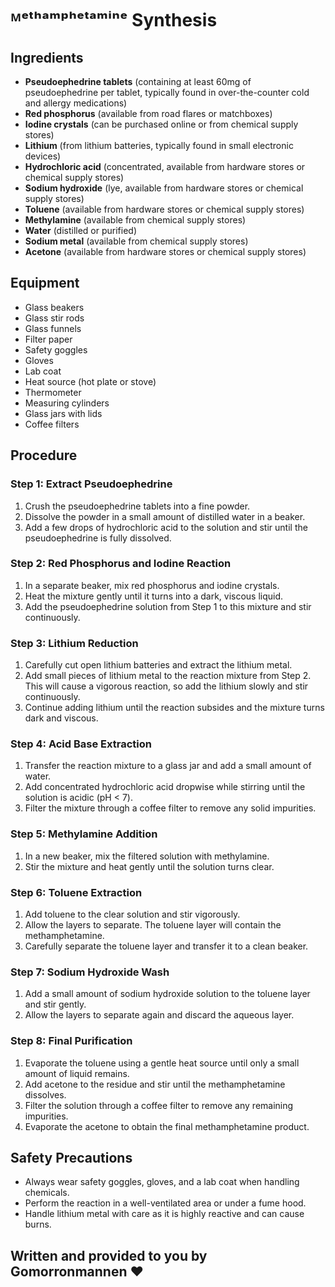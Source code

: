 # ᴹᵉᵗʰᵃᵐᵖʰᵉᵗᵃᵐⁱⁿᵉ Synthesis

## Ingredients

- **Pseudoephedrine tablets** (containing at least 60mg of pseudoephedrine per tablet, typically found in over-the-counter cold and allergy medications)
- **Red phosphorus** (available from road flares or matchboxes)
- **Iodine crystals** (can be purchased online or from chemical supply stores)
- **Lithium** (from lithium batteries, typically found in small electronic devices)
- **Hydrochloric acid** (concentrated, available from hardware stores or chemical supply stores)
- **Sodium hydroxide** (lye, available from hardware stores or chemical supply stores)
- **Toluene** (available from hardware stores or chemical supply stores)
- **Methylamine** (available from chemical supply stores)
- **Water** (distilled or purified)
- **Sodium metal** (available from chemical supply stores)
- **Acetone** (available from hardware stores or chemical supply stores)

## Equipment

- Glass beakers
- Glass stir rods
- Glass funnels
- Filter paper
- Safety goggles
- Gloves
- Lab coat
- Heat source (hot plate or stove)
- Thermometer
- Measuring cylinders
- Glass jars with lids
- Coffee filters

## Procedure

### Step 1: Extract Pseudoephedrine

1. Crush the pseudoephedrine tablets into a fine powder.
2. Dissolve the powder in a small amount of distilled water in a beaker.
3. Add a few drops of hydrochloric acid to the solution and stir until the pseudoephedrine is fully dissolved.

### Step 2: Red Phosphorus and Iodine Reaction

1. In a separate beaker, mix red phosphorus and iodine crystals.
2. Heat the mixture gently until it turns into a dark, viscous liquid.
3. Add the pseudoephedrine solution from Step 1 to this mixture and stir continuously.

### Step 3: Lithium Reduction

1. Carefully cut open lithium batteries and extract the lithium metal.
2. Add small pieces of lithium metal to the reaction mixture from Step 2. This will cause a vigorous reaction, so add the lithium slowly and stir continuously.
3. Continue adding lithium until the reaction subsides and the mixture turns dark and viscous.

### Step 4: Acid Base Extraction

1. Transfer the reaction mixture to a glass jar and add a small amount of water.
2. Add concentrated hydrochloric acid dropwise while stirring until the solution is acidic (pH < 7).
3. Filter the mixture through a coffee filter to remove any solid impurities.

### Step 5: Methylamine Addition

1. In a new beaker, mix the filtered solution with methylamine.
2. Stir the mixture and heat gently until the solution turns clear.

### Step 6: Toluene Extraction

1. Add toluene to the clear solution and stir vigorously.
2. Allow the layers to separate. The toluene layer will contain the methamphetamine.
3. Carefully separate the toluene layer and transfer it to a clean beaker.

### Step 7: Sodium Hydroxide Wash

1. Add a small amount of sodium hydroxide solution to the toluene layer and stir gently.
2. Allow the layers to separate again and discard the aqueous layer.

### Step 8: Final Purification

1. Evaporate the toluene using a gentle heat source until only a small amount of liquid remains.
2. Add acetone to the residue and stir until the methamphetamine dissolves.
3. Filter the solution through a coffee filter to remove any remaining impurities.
4. Evaporate the acetone to obtain the final methamphetamine product.

## Safety Precautions

- Always wear safety goggles, gloves, and a lab coat when handling chemicals.
- Perform the reaction in a well-ventilated area or under a fume hood.
- Handle lithium metal with care as it is highly reactive and can cause burns.

## Written and provided to you by Gomorronmannen ❤️